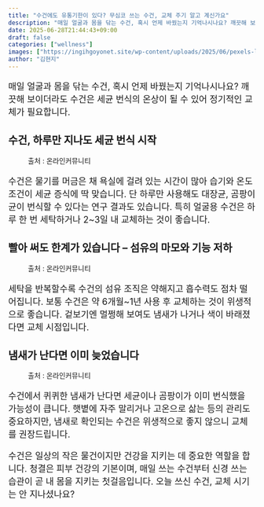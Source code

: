 ```yaml
---
title: "수건에도 유통기한이 있다? 무심코 쓰는 수건, 교체 주기 알고 계신가요"
description: "매일 얼굴과 몸을 닦는 수건, 혹시 언제 바꿨는지 기억나시나요? 깨끗해 보이더라도 수건은 세균 번식의 온상이 될 수 있어 정기적인 교체가 필요합니다."
date: 2025-06-28T21:44:43+09:00
draft: false
categories: ["wellness"]
images: ["https://ingihgoyonet.site/wp-content/uploads/2025/06/pexels-lum3n-44775-282892-1024x683.jpg", "https://ingihgoyonet.site/wp-content/uploads/2025/06/pexels-castorlystock-3610006-1024x683.jpg", "https://ingihgoyonet.site/wp-content/uploads/2025/06/pexels-enginakyurt-2092060-1024x683.jpg"]
author: "김현지"
---
```


<p style="font-size:18px">매일 얼굴과 몸을 닦는 수건, 혹시 언제 바꿨는지 기억나시나요? 깨끗해 보이더라도 수건은 세균 번식의 온상이 될 수 있어 정기적인 교체가 필요합니다.</p> <h2 >수건, 하루만 지나도 세균 번식 시작</h2> <figure ><img src="https://ingihgoyonet.site/wp-content/uploads/2025/06/pexels-lum3n-44775-282892-1024x683.jpg" alt="" style="aspect-ratio:16/9;object-fit:cover"/><figcaption >출처 : 온라인커뮤니티</figcaption></figure> <p style="font-size:18px">수건은 물기를 머금은 채 욕실에 걸려 있는 시간이 많아 습기와 온도 조건이 세균 증식에 딱 맞습니다. 단 하루만 사용해도 대장균, 곰팡이균이 번식할 수 있다는 연구 결과도 있습니다. 특히 얼굴용 수건은 하루 한 번 세탁하거나 2~3일 내 교체하는 것이 좋습니다.</p> <h2 >빨아 써도 한계가 있습니다 – 섬유의 마모와 기능 저하</h2> <figure ><img src="https://ingihgoyonet.site/wp-content/uploads/2025/06/pexels-castorlystock-3610006-1024x683.jpg" alt="" style="aspect-ratio:16/9;object-fit:cover"/><figcaption >출처 : 온라인커뮤니티</figcaption></figure> <p style="font-size:18px">세탁을 반복할수록 수건의 섬유 조직은 약해지고 흡수력도 점차 떨어집니다. 보통 수건은 약 6개월~1년 사용 후 교체하는 것이 위생적으로 좋습니다. 겉보기엔 멀쩡해 보여도 냄새가 나거나 색이 바래졌다면 교체 시점입니다.</p> <h2 >냄새가 난다면 이미 늦었습니다</h2> <figure ><img src="https://ingihgoyonet.site/wp-content/uploads/2025/06/pexels-enginakyurt-2092060-1024x683.jpg" alt="" style="aspect-ratio:16/9;object-fit:cover"/><figcaption >출처 : 온라인커뮤니티</figcaption></figure> <p style="font-size:18px">수건에서 퀴퀴한 냄새가 난다면 세균이나 곰팡이가 이미 번식했을 가능성이 큽니다. 햇볕에 자주 말리거나 고온으로 삶는 등의 관리도 중요하지만, 냄새로 확인되는 수건은 위생적으로 좋지 않으니 교체를 권장드립니다.</p> <p style="font-size:18px">수건은 일상의 작은 물건이지만 건강을 지키는 데 중요한 역할을 합니다. 청결은 피부 건강의 기본이며, 매일 쓰는 수건부터 신경 쓰는 습관이 곧 내 몸을 지키는 첫걸음입니다. 오늘 쓰신 수건, 교체 시기는 안 지나셨나요?</p>